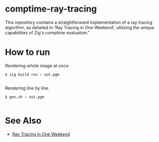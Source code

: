 # comptime-ray-tracing
This repository contains a straightforward implementation of a ray tracing algorithm, as detailed in 'Ray Tracing in One Weekend', utilizing the unique capabilities of Zig's comptime evaluation."

# How to run
Rendering whole image at once.
```bash
$ zig build run > out.pgm
```

![]()

Rendering line by line.
```bash
$ gen.sh > out.pgm
```

![]()

# See Also
* [Ray Tracing in One Weekend](https://raytracing.github.io/)